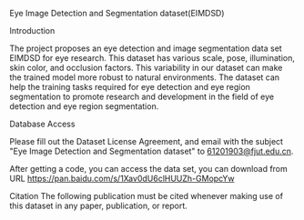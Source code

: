 Eye Image Detection and Segmentation dataset(EIMDSD)

Introduction 

The project proposes an eye detection and image segmentation data set EIMDSD for eye research. This dataset has various scale, pose, illumination, skin color, and occlusion factors. This variability in our dataset can make the trained model more robust to natural environments. The dataset can help the training tasks required for eye detection and eye region segmentation to promote research and development in the field of eye detection and eye region segmentation.

Database Access

Please fill out the Dataset License Agreement, and email with the subject "Eye Image Detection and Segmentation dataset" to 61201903@fjut.edu.cn.

After getting a code, you can access the data set, you can download from URL https://pan.baidu.com/s/1Xav0dU6clHUUZh-GMopcYw 

Citation The following publication must be cited whenever making use of this dataset in any paper, publication, or report.
